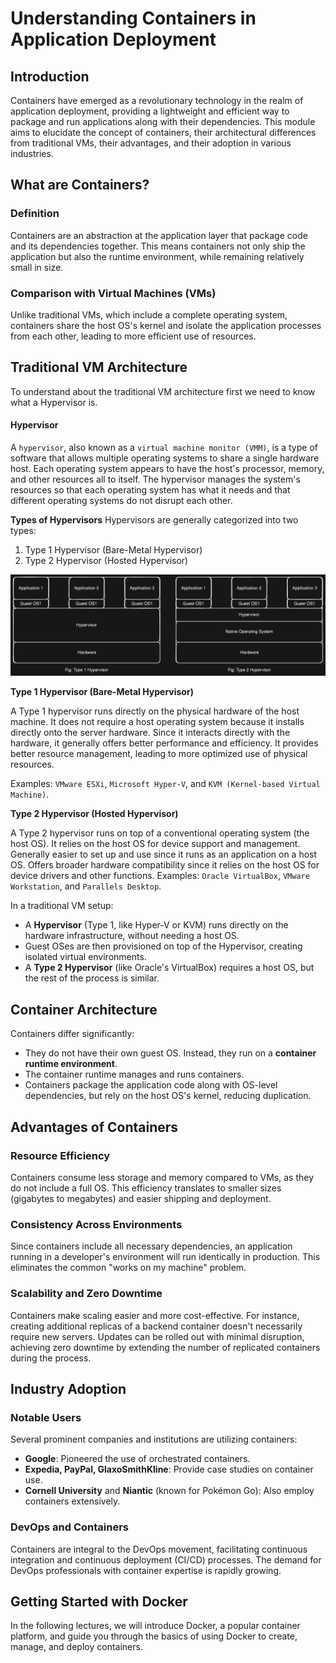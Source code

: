# Understanding Containers in Application Deployment

## Introduction
Containers have emerged as a revolutionary technology in the realm of application deployment, providing a lightweight and efficient way to package and run applications along with their dependencies. This module aims to elucidate the concept of containers, their architectural differences from traditional VMs, their advantages, and their adoption in various industries.

## What are Containers?
### Definition
Containers are an abstraction at the application layer that package code and its dependencies together. This means containers not only ship the application but also the runtime environment, while remaining relatively small in size.

### Comparison with Virtual Machines (VMs)
Unlike traditional VMs, which include a complete operating system, containers share the host OS's kernel and isolate the application processes from each other, leading to more efficient use of resources.

## Traditional VM Architecture

To understand about the traditional VM architecture first we need to know what a Hypervisor is.

#### Hypervisor

A `hypervisor`, also known as a `virtual machine monitor (VMM)`, is a type of software that allows multiple operating systems to share a single hardware host. Each operating system appears to have the host's processor, memory, and other resources all to itself. The hypervisor manages the system's resources so that each operating system has what it needs and that different operating systems do not disrupt each other.

**Types of Hypervisors**
Hypervisors are generally categorized into two types:

1. Type 1 Hypervisor (Bare-Metal Hypervisor)
2. Type 2 Hypervisor (Hosted Hypervisor)

![](./images/vmarchi2.png)

**Type 1 Hypervisor (Bare-Metal Hypervisor)**

A Type 1 hypervisor runs directly on the physical hardware of the host machine. It does not require a host operating system because it installs directly onto the server hardware. Since it interacts directly with the hardware, it generally offers better performance and efficiency. It provides better resource management, leading to more optimized use of physical resources.

Examples: `VMware ESXi`, `Microsoft Hyper-V`, and `KVM (Kernel-based Virtual Machine)`.

**Type 2 Hypervisor (Hosted Hypervisor)**

A Type 2 hypervisor runs on top of a conventional operating system (the host OS). It relies on the host OS for device support and management. Generally easier to set up and use since it runs as an application on a host OS. Offers broader hardware compatibility since it relies on the host OS for device drivers and other functions.
Examples: `Oracle VirtualBox`, `VMware Workstation`, and `Parallels Desktop`.

In a traditional VM setup:

- A **Hypervisor** (Type 1, like Hyper-V or KVM) runs directly on the hardware infrastructure, without needing a host OS. 
- Guest OSes are then provisioned on top of the Hypervisor, creating isolated virtual environments.
- A **Type 2 Hypervisor** (like Oracle's VirtualBox) requires a host OS, but the rest of the process is similar.

## Container Architecture
Containers differ significantly:
- They do not have their own guest OS. Instead, they run on a **container runtime environment**.
- The container runtime manages and runs containers.
- Containers package the application code along with OS-level dependencies, but rely on the host OS's kernel, reducing duplication.

## Advantages of Containers
### Resource Efficiency
Containers consume less storage and memory compared to VMs, as they do not include a full OS. This efficiency translates to smaller sizes (gigabytes to megabytes) and easier shipping and deployment.

### Consistency Across Environments
Since containers include all necessary dependencies, an application running in a developer's environment will run identically in production. This eliminates the common "works on my machine" problem.

### Scalability and Zero Downtime
Containers make scaling easier and more cost-effective. For instance, creating additional replicas of a backend container doesn't necessarily require new servers. Updates can be rolled out with minimal disruption, achieving zero downtime by extending the number of replicated containers during the process.

## Industry Adoption
### Notable Users
Several prominent companies and institutions are utilizing containers:
- **Google**: Pioneered the use of orchestrated containers.
- **Expedia, PayPal, GlaxoSmithKline**: Provide case studies on container use.
- **Cornell University** and **Niantic** (known for Pokémon Go): Also employ containers extensively.

### DevOps and Containers
Containers are integral to the DevOps movement, facilitating continuous integration and continuous deployment (CI/CD) processes. The demand for DevOps professionals with container expertise is rapidly growing.

## Getting Started with Docker
In the following lectures, we will introduce Docker, a popular container platform, and guide you through the basics of using Docker to create, manage, and deploy containers.